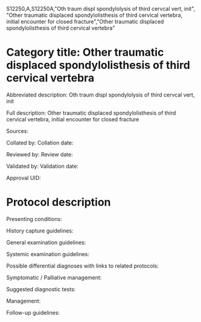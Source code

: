 S12250,A,S12250A,"Oth traum displ spondylolysis of third cervcal vert, init", "Other traumatic displaced spondylolisthesis of third cervical vertebra, initial encounter for closed fracture","Other traumatic displaced spondylolisthesis of third cervical vertebra"
# Category title: Other traumatic displaced spondylolisthesis of third cervical vertebra

Abbreviated description: Oth traum displ spondylolysis of third cervcal vert, init

Full description: Other traumatic displaced spondylolisthesis of third cervical vertebra, initial encounter for closed fracture

Sources:

Collated by:
Collation date:

Reviewed by:
Review date:

Validated by:
Validation date:

Approval UID:

# Protocol description

Presenting conditions:

History capture guidelines:

General examination guidelines:

Systemic examination guidelines:

Possible differential diagnoses with links to related protocols:

Symptomatic / Palliative management:

Suggested diagnostic tests:

Management:

Follow-up guidelines:
